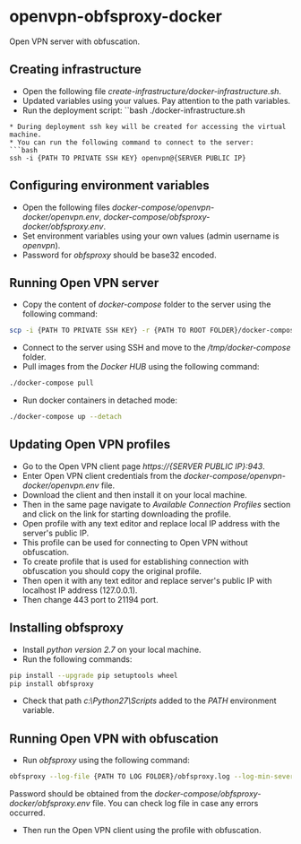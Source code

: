 # openvpn-obfsproxy-docker
Open VPN server with obfuscation.

## Creating infrastructure
* Open the following file *create-infrastructure/docker-infrastructure.sh*.
* Updated variables using your values. Pay attention to the path variables.
* Run the deployment script:
``bash
./docker-infrastructure.sh
```
* During deployment ssh key will be created for accessing the virtual machine.
* You can run the following command to connect to the server:
```bash
ssh -i {PATH TO PRIVATE SSH KEY} openvpn@{SERVER PUBLIC IP}
```

## Configuring environment variables
* Open the following files *docker-compose/openvpn-docker/openvpn.env*, *docker-compose/obfsproxy-docker/obfsproxy.env*.
* Set environment variables using your own values (admin username is *openvpn*).
* Password for *obfsproxy* should be base32 encoded.

## Running Open VPN server
* Copy the content of *docker-compose* folder to the server using the following command:
```bash
scp -i {PATH TO PRIVATE SSH KEY} -r {PATH TO ROOT FOLDER}/docker-compose openvpn@{SERVER PUBLIC IP}:/tmp
```
* Connect to the server using SSH and move to the */tmp/docker-compose* folder.
* Pull images from the *Docker HUB* using the following command:
```bash
./docker-compose pull
```
* Run docker containers in detached mode:
```bash
./docker-compose up --detach
```

## Updating Open VPN profiles
* Go to the Open VPN client page *https://{SERVER PUBLIC IP}:943*.
* Enter Open VPN client credentials from the *docker-compose/openvpn-docker/openvpn.env* file.
* Download the client and then install it on your local machine.
* Then in the same page navigate to *Available Connection Profiles* section and click on the link for starting downloading the profile.
* Open profile with any text editor and replace local IP address with the server's public IP.
* This profile can be used for connecting to Open VPN without obfuscation.
* To create profile that is used for establishing connection with obfuscation you should copy the original profile.
* Then open it with any text editor and replace server's public IP with localhost IP address (127.0.0.1).
* Then change 443 port to 21194 port.

## Installing obfsproxy
* Install *python version 2.7* on your local machine.
* Run the following commands:
```bash
pip install --upgrade pip setuptools wheel
pip install obfsproxy
```
* Check that path *c:\Python27\Scripts* added to the *PATH* environment variable.

## Running Open VPN with obfuscation
* Run *obfsproxy* using the following command:
```bash
obfsproxy --log-file {PATH TO LOG FOLDER}/obfsproxy.log --log-min-severity debug scramblesuit --password {PASSWORD} --dest {SERVER PUBLIC IP}:21194 client 127.0.0.1:10194
```
Password should be obtained from the *docker-compose/obfsproxy-docker/obfsproxy.env* file.
You can check log file in case any errors occurred.
* Then run the Open VPN client using the profile with obfuscation.
